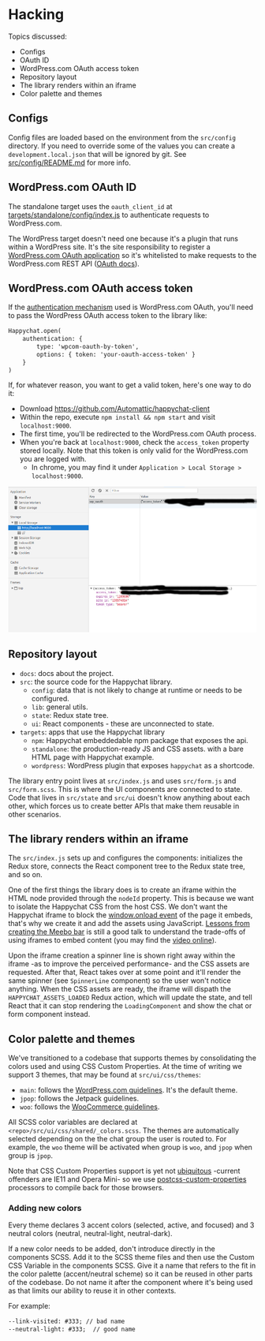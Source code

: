 # Hacking

Topics discussed:

* Configs
* OAuth ID
* WordPress.com OAuth access token
* Repository layout
* The library renders within an iframe
* Color palette and themes

## Configs
Config files are loaded based on the environment from the `src/config` directory. If you need to override
some of the values you can create a `development.local.json` that will be ignored by git.
See [src/config/README.md](./src/config/README.md) for more info.

## WordPress.com OAuth ID

The standalone target uses the `oauth_client_id` at [targets/standalone/config/index.js](./targets/standalone/config/index.js) to authenticate requests to WordPress.com.

The WordPress target doesn't need one because it's a plugin that runs within a WordPress site. It's the site responsibility to register a [WordPress.com OAuth application](http://developer.wordpress.com/apps/) so it's whitelisted to make requests to the WordPress.com REST API ([OAuth docs](https://developer.wordpress.com/docs/oauth2/)).

## WordPress.com OAuth access token

If the [authentication mechanism](./AUTH.md) used is WordPress.com OAuth, you'll need to pass the WordPress OAuth access token to the library like:

```
Happychat.open(
	authentication: {
		type: 'wpcom-oauth-by-token',
		options: { token: 'your-oauth-access-token' }
	}
)
```

If, for whatever reason, you want to get a valid token, here's one way to do it:

* Download https://github.com/Automattic/happychat-client
* Within the repo, execute `npm install && npm start` and visit `localhost:9000`.
* The first time, you'll be redirected to the WordPress.com OAuth process.
* When you're back at `localhost:9000`, check the `access_token` property stored locally. Note that this token is only valid for the WordPress.com you are logged with.
	* In chrome, you may find it under `Application > Local Storage > localhost:9000`.

![](./img/oauth-access-token.png)

## Repository layout

- `docs`: docs about the project.
- `src`: the source code for the Happychat library.
	- `config`: data that is not likely to change at runtime or needs to be configured.
	- `lib`: general utils.
	- `state`: Redux state tree.
	- `ui`: React components - these are unconnected to state.
- `targets`: apps that use the Happychat library
	- `npm`: Happychat embeddedable npm package that exposes the api.
	- `standalone`: the production-ready JS and CSS assets. with a bare HTML page with Happychat example.
	- `wordpress`: WordPress plugin that exposes `happychat` as a shortcode.

The library entry point lives at `src/index.js` and uses `src/form.js` and `src/form.scss`. This is where the UI components are connected to state. Code that lives in `src/state` and `src/ui` doesn't know anything about each other, which forces us to create better APIs that make them reusable in other scenarios.

## The library renders within an iframe

The `src/index.js` sets up and configures the components: initializes the Redux store, connects the React component tree to the Redux state tree, and so on.

One of the first things the library does is to create an iframe within the HTML node provided through the `nodeId` property. This is because we want to isolate the Happychat CSS from the host CSS. We don't want the Happychat iframe to block the [window.onload event](http://www.stevesouders.com/blog/2009/06/03/using-iframes-sparingly/) of the page it embeds, that's why we create it and add the assets using JavaScript. [Lessons from creating the Meebo bar](https://conferences.oreilly.com/velocity/velocity2010/public/schedule/detail/13070) is still a good talk to understand the trade-offs of using iframes to embed content (you may find the [video online](https://www.youtube.com/watch?v=b7SUFLFu3HI)).

Upon the iframe creation a spinner line is shown right away within the iframe -as to improve the perceived performance- and the CSS assets are requested. After that, React takes over at some point and it'll render the same spinner (see `SpinnerLine` component) so the user won't notice anything. When the CSS assets are ready, the iframe will dispath the `HAPPYCHAT_ASSETS_LOADED` Redux action, which will update the state, and tell React that it can stop rendering the `LoadingComponent` and show the chat or form component instead.

## Color palette and themes

We've transitioned to a codebase that supports themes by consolidating the colors used and using CSS Custom Properties. At the time of writing we support 3 themes, that may be found at `src/ui/css/themes`:

- `main`: follows the [WordPress.com guidelines](https://wordpress.com/design-handbook/colors/). It's the default theme.
- `jpop`: follows the Jetpack guidelines.
- `woo`: follows the [WooCommerce guidelines](https://woocommerce.com/style-guide/#sg-palette).

All SCSS color variables are declared at `<repo>/src/ui/css/shared/_colors.scss`. The themes are automatically selected depending on the the chat group the user is routed to. For example, the `woo` theme will be activated when group is `woo`, and `jpop` when group is `jpop`.

Note that CSS Custom Properties support is yet not [ubiquitous](https://caniuse.com/#feat=css-variables) -current offenders are IE11 and Opera Mini- so we use [postcss-custom-properties](https://github.com/postcss/postcss-custom-properties) processors to compile back for those browsers.

### Adding new colors

Every theme declares 3 accent colors (selected, active, and focused) and 3 neutral colors (neutral, neutral-light, neutral-dark).

If a new color needs to be added, don't introduce directly in the components SCSS. Add it to the SCSS theme files and then use the Custom CSS Variable in the components SCSS. Give it a name that refers to the fit in the color palette (accent/neutral scheme) so it can be reused in other parts of the codebase. Do not name it after the component where it's being used as that limits our ability to reuse it in other contexts.

For example:

	--link-visited: #333; // bad name
	--neutral-light: #333;  // good name
